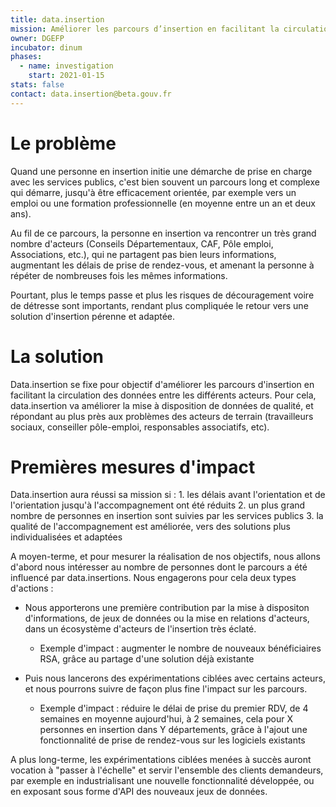 ```yaml
---
title: data.insertion
mission: Améliorer les parcours d’insertion en facilitant la circulation de données entre les acteurs 
owner: DGEFP
incubator: dinum
phases:
  - name: investigation
    start: 2021-01-15
stats: false
contact: data.insertion@beta.gouv.fr
---
```



# Le problème

Quand une personne en insertion initie une démarche de prise en charge avec les services publics, c'est bien souvent un parcours long et complexe qui démarre, jusqu'à être efficacement orientée, par exemple vers un emploi ou une formation professionnelle (en moyenne entre un an et deux ans).

Au fil de ce parcours, la personne en insertion va rencontrer un très grand nombre d'acteurs (Conseils Départementaux, CAF, Pôle emploi, Associations, etc.), qui ne partagent pas bien leurs informations, augmentant les délais de prise de rendez-vous, et amenant la personne à répéter de nombreuses fois les mêmes informations. 

Pourtant, plus le temps passe et plus les risques de découragement voire de détresse sont importants, rendant plus compliquée le retour vers une solution d'insertion pérenne et adaptée. 


# La solution

Data.insertion se fixe pour objectif d'améliorer les parcours d'insertion en facilitant la circulation des données entre les différents acteurs. 
Pour cela, data.insertion va améliorer la mise à disposition de données de qualité, et répondant au plus près aux problèmes des acteurs de terrain (travailleurs sociaux, conseiller pôle-emploi, responsables associatifs, etc).  


# Premières mesures d'impact

Data.insertion aura réussi sa mission si :
    1. les délais avant l'orientation et de l'orientation jusqu'à l'accompagnement ont été réduits
    2. un plus grand nombre de personnes en insertion sont suivies par les services publics
    3. la qualité de l'accompagnement est améliorée, vers des solutions plus individualisées et adaptées

A moyen-terme, et pour mesurer la réalisation de nos objectifs, nous allons d'abord nous intéresser au nombre de personnes dont le parcours a été influencé par data.insertions. Nous engagerons pour cela deux types d'actions :

- Nous apporterons une première contribution par la mise à dispositon d'informations, de jeux de données ou la mise en relations d'acteurs, dans un écosystème d'acteurs de l'insertion très éclaté.
    - Exemple d'impact : augmenter le nombre de nouveaux bénéficiaires RSA, grâce au partage d'une solution déjà existante

- Puis nous lancerons des expérimentations ciblées avec certains acteurs, et nous pourrons suivre de façon plus fine l'impact sur les parcours.
    - Exemple d'impact : réduire le délai de prise du premier RDV, de 4 semaines en moyenne aujourd'hui, à 2 semaines, cela pour X personnes en insertion dans Y départements, grâce à l'ajout une fonctionnalité de prise de rendez-vous sur les logiciels existants


A plus long-terme, les expérimentations ciblées menées à succès auront vocation à "passer à l'échelle" et servir l'ensemble des clients demandeurs, par exemple en industrialisant une nouvelle fonctionnalité développée, ou en exposant sous forme d'API des nouveaux jeux de données.  

